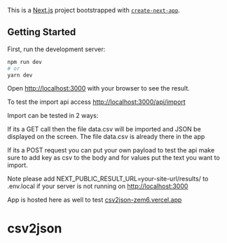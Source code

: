 This is a [Next.js](https://nextjs.org/) project bootstrapped with [`create-next-app`](https://github.com/vercel/next.js/tree/canary/packages/create-next-app).

## Getting Started

First, run the development server:

```bash
npm run dev
# or
yarn dev
```

Open [http://localhost:3000](http://localhost:3000) with your browser to see the result.

To test the import api access [http://localhost:3000/api/import](http://localhost:3000/api/import)

Import can be tested in 2 ways:

If its a GET call then the file data.csv will be imported and JSON be displayed on the screen. The file data.csv is already there in the app

If its a POST request you can put your own payload to test the api make sure to add key as csv to the body and for values put the text you want to import.

Note please add NEXT_PUBLIC_RESULT_URL=your-site-url/results/ to .env.local if your server is not running on [http://localhost:3000](http://localhost:3000)

App is hosted here as well to test [csv2json-zem6.vercel.app](csv2json-zem6.vercel.app)

# csv2json
